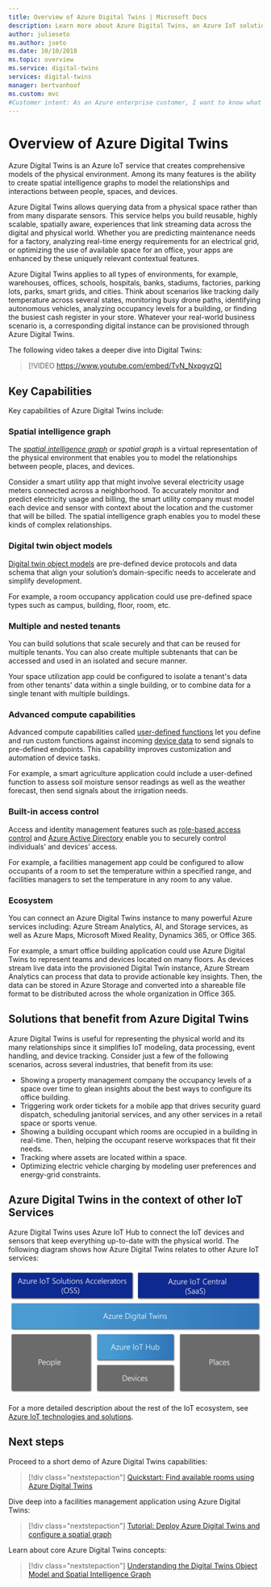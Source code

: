 ```yaml
---
title: Overview of Azure Digital Twins | Microsoft Docs
description: Learn more about Azure Digital Twins, an Azure IoT solution for spatial intelligence.
author: julieseto
ms.author: jseto
ms.date: 10/10/2018
ms.topic: overview
ms.service: digital-twins
services: digital-twins
manager: bertvanhoof
ms.custom: mvc
#Customer intent: As an Azure enterprise customer, I want to know what capabilities Digital Twins has so that I can build next generation IoT services. 
---
```


# Overview of Azure Digital Twins

Azure Digital Twins is an Azure IoT service that creates comprehensive models of the physical environment. Among its many features is the ability to create spatial intelligence graphs to model the relationships and interactions between people, spaces, and devices.

Azure Digital Twins allows querying data from a physical space rather than from many disparate sensors. This service helps you build reusable, highly scalable, spatially aware, experiences that link streaming data across the digital and physical world. Whether you are predicting maintenance needs for a factory, analyzing real-time energy requirements for an electrical grid, or optimizing the use of available space for an office, your apps are enhanced by these uniquely relevant contextual features.

Azure Digital Twins applies to all types of environments, for example, warehouses, offices, schools, hospitals, banks, stadiums, factories, parking lots, parks, smart grids, and cities. Think about scenarios like tracking daily temperature across several states, monitoring busy drone paths, identifying autonomous vehicles, analyzing occupancy levels for a building, or finding the busiest cash register in your store. Whatever your real-world business scenario is, a corresponding digital instance can be provisioned through Azure Digital Twins.

The following video takes a deeper dive into Digital Twins:

> [!VIDEO https://www.youtube.com/embed/TvN_NxpgyzQ]

## Key Capabilities

Key capabilities of Azure Digital Twins include:

### Spatial intelligence graph

The [*spatial intelligence graph*](./concepts-objectmodel-spatialgraph.md) or *spatial graph* is a virtual representation of the physical environment that enables you to model the relationships between people, places, and devices.

Consider a smart utility app that might involve several electricity usage meters connected across a neighborhood. To accurately monitor and predict electricity usage and billing, the smart utility company must model each device and sensor with context about the location and the customer that will be billed. The spatial intelligence graph enables you to model these kinds of complex relationships.

### Digital twin object models

[Digital twin object models](./concepts-objectmodel-spatialgraph.md) are pre-defined device protocols and data schema that align your solution’s domain-specific needs to accelerate and simplify development.

For example, a room occupancy application could use pre-defined space types such as campus, building, floor, room, etc.

### Multiple and nested tenants

You can build solutions that scale securely and that can be reused for multiple tenants. You can also create multiple subtenants that can be accessed and used in an isolated and secure manner.

Your space utilization app could be configured to isolate a tenant's data from other tenants' data within a single building, or to combine data for a single tenant with multiple buildings.

### Advanced compute capabilities

Advanced compute capabilities called [user-defined functions](./concepts-user-defined-functions.md) let you define and run custom functions against incoming [device data](./concepts-device-ingress.md) to send signals to pre-defined endpoints. This capability improves customization and automation of device tasks.

For example, a smart agriculture application could include a user-defined function to assess soil moisture sensor readings as well as the weather forecast, then send signals about the irrigation needs.

### Built-in access control

Access and identity management features such as [role-based access control](./security-role-based-access-control.md) and [Azure Active Directory](./security-authenticating-apis.md) enable you to securely control individuals’ and devices’ access.

For example, a facilities management app could be configured to allow occupants of a room to set the temperature within a specified range, and facilities managers to set the temperature in any room to any value.

### Ecosystem

You can connect an Azure Digital Twins instance to many powerful Azure services including: Azure Stream Analytics, AI, and Storage services, as well as Azure Maps, Microsoft Mixed Reality, Dynamics 365, or Office 365.

For example, a smart office building application could use Azure Digital Twins to represent teams and devices located on many floors. As devices stream live data into the provisioned Digital Twin instance, Azure Stream Analytics can process that data to provide actionable key insights. Then, the data can be stored in Azure Storage and converted into a shareable file format to be distributed across the whole organization in Office 365.

## Solutions that benefit from Azure Digital Twins

Azure Digital Twins is useful for representing the physical world and its many relationships since it simplifies IoT modeling, data processing, event handling, and device tracking. Consider just a few of the following scenarios, across several industries, that benefit from its use:

* Showing a property management company the occupancy levels of a space over time to glean insights about the best ways to configure its office building.
* Triggering work order tickets for a mobile app that drives security guard dispatch, scheduling janitorial services, and any other services in a retail space or sports venue.
* Showing a building occupant which rooms are occupied in a building in real-time. Then, helping the occupant reserve workspaces that fit their needs.
* Tracking where assets are located within a space.
* Optimizing electric vehicle charging by modeling user preferences and energy-grid constraints.

## Azure Digital Twins in the context of other IoT Services

Azure Digital Twins uses Azure IoT Hub to connect the IoT devices and sensors that keep everything up-to-date with the physical world. The following diagram shows how Azure Digital Twins relates to other Azure IoT services:

![Azure Digital Twins is a service built on top of Azure IoT Hub](./media/overview/azure-digital-twins-in-iot-ecosystem.png)

For a more detailed description about the rest of the IoT ecosystem, see [Azure IoT technologies and solutions](https://docs.microsoft.com/azure/iot-fundamentals/iot-services-and-technologies).

## Next steps

Proceed to a short demo of Azure Digital Twins capabilities:

> [!div class="nextstepaction"]
> [Quickstart: Find available rooms using Azure Digital Twins](./quickstart-view-occupancy-dotnet.md)

Dive deep into a facilities management application using Azure Digital Twins:

> [!div class="nextstepaction"]
> [Tutorial: Deploy Azure Digital Twins and configure a spatial graph](./tutorial-facilities-setup.md)

Learn about core Azure Digital Twins concepts:

> [!div class="nextstepaction"]
> [Understanding the Digital Twins Object Model and Spatial Intelligence Graph](./concepts-objectmodel-spatialgraph.md)
